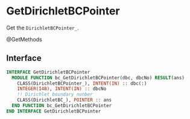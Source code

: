 # GetDirichletBCPointer

Get the `DirichletBCPointer_`.

<span class="badge badge--secondary"> @GetMethods </span>

## Interface

```fortran
INTERFACE GetDirichletBCPointer
  MODULE FUNCTION bc_GetDirichletBCPointer(dbc, dbcNo) RESULT(ans)
    CLASS(DirichletBCPointer_), INTENT(IN) :: dbc(:)
    INTEGER(I4B), INTENT(IN) :: dbcNo
    !! Dirichlet boundary nunber
    CLASS(DirichletBC_), POINTER :: ans
  END FUNCTION bc_GetDirichletBCPointer
END INTERFACE GetDirichletBCPointer
```
